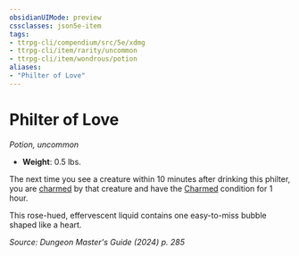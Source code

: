 ```yaml
---
obsidianUIMode: preview
cssclasses: json5e-item
tags:
- ttrpg-cli/compendium/src/5e/xdmg
- ttrpg-cli/item/rarity/uncommon
- ttrpg-cli/item/wondrous/potion
aliases: 
- "Philter of Love"
---
```

# Philter of Love
*Potion, uncommon*  

- **Weight**: 0.5 lbs.

The next time you see a creature within 10 minutes after drinking this philter, you are [charmed](conditions.md#Charmed) by that creature and have the [Charmed](conditions.md#Charmed) condition for 1 hour.

This rose-hued, effervescent liquid contains one easy-to-miss bubble shaped like a heart.

*Source: Dungeon Master's Guide (2024) p. 285*